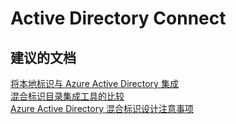 <properties
    pageTitle="Active Directory Connect"
    description="Active Directory Connect"
    service="microsoft.activedirectory"
    resource="activedirectory"
    authors="aashu"
    displayOrder=""
    selfHelpType="generic"
    supportTopicIds="32404459"
    resourceTags=""
    productPesIds="14785"
    cloudEnvironments="public"
/>


# Active Directory Connect


## **建议的文档**
[将本地标识与 Azure Active Directory 集成](https://azure.microsoft.com/documentation/articles/active-directory-aadconnect/)<br>
[混合标识目录集成工具的比较](https://azure.microsoft.com/documentation/articles/active-directory-hybrid-identity-design-considerations-tools-comparison/)<br>
[Azure Active Directory 混合标识设计注意事项](https://azure.microsoft.com/documentation/articles/active-directory-hybrid-identity-design-considerations-overview/)



<!--HONumber=Jul16_HO4-->


